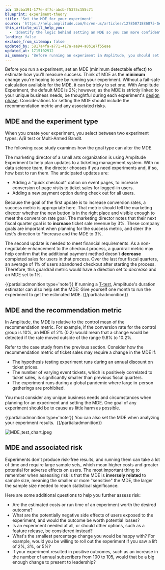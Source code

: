 ```yaml
---
id: 18cba191-177e-4f7c-abcb-f5375c155c71
blueprint: experiment-theory
title: 'Set the MDE for your experiment'
source: 'https://help.amplitude.com/hc/en-us/articles/12785071886875-Set-the-MDE-for-your-experiment'
this_article_will_help_you:
  - 'Identify the logic behind setting an MDE so you can more confidently run your experiment'
landing: false
exclude_from_sitemap: false
updated_by: 5817a4fa-a771-417a-aa94-a0b1e7f55eae
updated_at: 1715102912
ai_summary: "Before running an experiment in Amplitude, you should set a Minimum Detectable Effect (MDE) to measure success. The default MDE in Amplitude is 2%, but it's important to customize it based on your business needs. You can choose between A/B test or Multi-Armed Bandit experiment types. Consider your goals, success metrics, and associated risks when setting the MDE. The MDE is relative to the control mean of the recommendation metric. When analyzing experiment results, you can also adjust the MDE. Keep in mind that experiments involve risks and costs, so assess these factors carefully."
---
```

Before you run a experiment, set an MDE (minimum detectable effect) to estimate how you'll measure success. Think of MDE as the **minimum** change you're hoping to see by running your experiment. Without a fail-safe calculation available for the MDE, it can be tricky to set one. With Amplitude Experiment, the default MDE is 2%; however, as the MDE is strictly linked to your unique business needs, be thoughtful during each experiment's [design phase](/docs/feature-experiment/workflow/define-goals). Considerations for setting the MDE should include the recommendation metric and any associated risks.

## MDE and the experiment type

When you create your experiment, you select between two experiment types: A/B test or Multi-Armed Bandit.

The following case study examines how the goal type can alter the MDE.

The marketing director of a small arts organization is using Amplitude Experiment to help plan updates to a ticketing management system. With no data science team, the director chooses if you need experiments and, if so, how best to run them. The anticipated updates are:

- Adding a "quick checkout" option on event pages, to increase conversion of page visits to ticket sales for logged-in users.
- Adding a new payment option during check out for all users.

Because the goal of the first update is to increase conversion rates, a success metric is appropriate here. That metric should tell the marketing director whether the new button is in the right place and visible enough to meet the conversion rate goal. The marketing director notes that their next fiscal quarter goal is to **increase** ticket sale revenue by 3%. These company goals are important when planning for the success metric, and steer the test's direction to *increase and the MDE to 3%.

The second update is needed to meet financial requirements. As a non-negotiable enhancement to the checkout process, a guardrail metric may help confirm that the additional payment method doesn't **decrease** completed sales for users in that process. Over the last four fiscal quarters, an average of 1% of users abandoned checkout after starting the process. Therefore, this guardrail metric would have a direction set to *decrease* and an MDE set to 1%.

{{partial:admonition type='note'}}
If running a [T-test](/docs/feature-experiment/workflow/experiment-estimate-duration), Amplitude's duration estimator can also help set the MDE: Give yourself one month to run the experiment to get the estimated MDE.
{{/partial:admonition}}

## MDE and the recommendation metric

In Amplitude, the MDE is relative to the control mean of the recommendation metric. For example, if the conversion rate for the control group is 10%, an MDE of 2% (0.2) would mean that a change would be detected if the rate moved outside of the range 9.8% to 10.2%. 

Refer to the case study from the previous section. Consider how the recommendation metric of ticket sales may require a change in the MDE if:

* The hypothesis testing experiment runs during an annual discount on ticket prices.
* The number of varying event tickets, which is positively correlated to ticket sales, is significantly smaller than previous fiscal quarters.
* The experiment runs during a global pandemic where large in-person gatherings are prohibited.

You must consider any unique business needs and circumstances when planning for an experiment and setting the MDE. One goal of any experiment should be to cause as little harm as possible.  

{{partial:admonition type='note'}}
 You can also set the MDE when analyzing your experiment results. 
{{/partial:admonition}}

![MDE_test_chart.jpeg](/docs/output/img/experiment-theory/mde-test-chart-jpeg.jpeg)

## MDE and associated risk

Experiments don't produce risk-free results, and running them can take a lot of time and require large sample sets, which mean higher costs and greater potential for adverse effects on users. The most important thing to remember when assessing risk is that the MDE is **inversely related** to sample size, meaning the smaller or more "sensitive" the MDE, the larger the sample size needed to reach statistical significance. 

Here are some additional questions to help you further assess risk:

* Are the estimated costs or run time of an experiment worth the desired outcome?
* What are the potentially negative side effects of users exposed to the experiment, and would the outcome be worth potential losses?
* Is an experiment needed at all, or should other options, such as a feature release, be considered instead?
* What's the smallest percentage change you would be happy with? For example, would you be willing to roll out the experiment if you saw a lift of 2%, 3%, or 5%?
* If your experiment resulted in positive outcomes, such as an increase in the number of annual subscribers from 100 to 105, would that be a big enough change to present to leadership?
